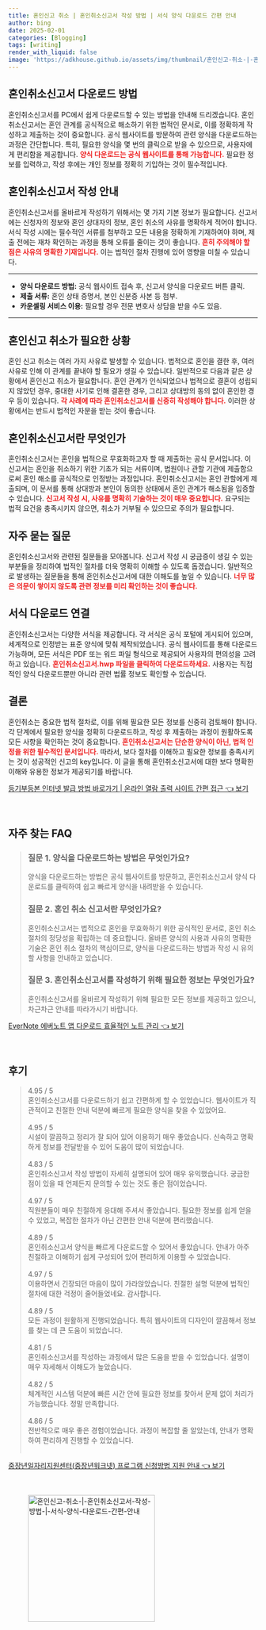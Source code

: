 ```yaml
---
title: 혼인신고 취소 | 혼인취소신고서 작성 방법 | 서식 양식 다운로드 간편 안내
author: bing
date: 2025-02-01
categories: [Blogging]
tags: [writing]
render_with_liquid: false
image: 'https://adkhouse.github.io/assets/img/thumbnail/혼인신고-취소-|-혼인취소신고서-작성-방법-|-서식-양식-다운로드-간편-안내.webp'
---
```



<h2 id='혼인취소신고서_다운로드_방법'>혼인취소신고서 다운로드 방법</h2>

<p>혼인취소신고서를 PC에서 쉽게 다운로드할 수 있는 방법을 안내해 드리겠습니다. 혼인취소신고서는 혼인 관계를 공식적으로 해소하기 위한 법적인 문서로, 이를 정확하게 작성하고 제출하는 것이 중요합니다. 공식 웹사이트를 방문하여 관련 양식을 다운로드하는 과정은 간단합니다. 특히, 필요한 양식을 몇 번의 클릭으로 받을 수 있으므로, 사용자에게 편리함을 제공합니다. <b><span style="color: #ee2323;">양식 다운로드는 공식 웹사이트를 통해 가능합니다.</span></b> 필요한 정보를 입력하고, 작성 후에는 개인 정보를 정확히 기입하는 것이 필수적입니다.</p>

<h2 id='혼인취소신고서_작성안내'>혼인취소신고서 작성 안내</h2>

<p>혼인취소신고서를 올바르게 작성하기 위해서는 몇 가지 기본 정보가 필요합니다. 신고서에는 신청자의 정보와 혼인 상대자의 정보, 혼인 취소의 사유를 명확하게 적어야 합니다. 서식 작성 시에는 필수적인 서류를 첨부하고 모든 내용을 정확하게 기재하여야 하며, 제출 전에는 재차 확인하는 과정을 통해 오류를 줄이는 것이 좋습니다. <b><span style="color: #ee2323;">흔히 주의해야 할 점은 사유의 명확한 기재입니다.</span></b> 이는 법적인 절차 진행에 있어 영향을 미칠 수 있습니다.</p>

<hr />

<ul>
    <li><b>양식 다운로드 방법:</b> 공식 웹사이트 접속 후, 신고서 양식을 다운로드 버튼 클릭.</li>
    <li><b>제출 서류:</b> 혼인 상태 증명서, 본인 신분증 사본 등 첨부.</li>
    <li><b>카운셀링 서비스 이용:</b> 필요할 경우 전문 변호사 상담을 받을 수도 있음.</li>
</ul>

<hr />

<h2 id='혼인신고취소가_필요한_상황'>혼인신고 취소가 필요한 상황</h2>

<p>혼인 신고 취소는 여러 가지 사유로 발생할 수 있습니다. 법적으로 혼인을 결한 후, 여러 사유로 인해 이 관계를 끝내야 할 필요가 생길 수 있습니다. 일반적으로 다음과 같은 상황에서 혼인신고 취소가 필요합니다. 혼인 관계가 인식되었으나 법적으로 결혼이 성립되지 않았던 경우, 중대한 사기로 인해 결혼한 경우, 그리고 상대방의 동의 없이 혼인한 경우 등이 있습니다. <b><span style="color: #ee2323;">각 사례에 따라 혼인취소신고서를 신중히 작성해야 합니다.</span></b> 이러한 상황에서는 반드시 법적인 자문을 받는 것이 좋습니다.</p>

<h2 id='혼인취소신고서란_무엇인가'>혼인취소신고서란 무엇인가</h2>

<p>혼인취소신고서는 혼인을 법적으로 무효화하고자 할 때 제출하는 공식 문서입니다. 이 신고서는 혼인을 취소하기 위한 기초가 되는 서류이며, 법원이나 관할 기관에 제출함으로써 혼인 해소를 공식적으로 인정받는 과정입니다. 혼인취소신고서는 혼인 관할에게 제출되며, 이 문서를 통해 상대방과 본인이 동의한 상태에서 혼인 관계가 해소됨을 입증할 수 있습니다. <b><span style="color: #ee2323;">신고서 작성 시, 사유를 명확히 기술하는 것이 매우 중요합니다.</span></b> 요구되는 법적 요건을 충족시키지 않으면, 취소가 거부될 수 있으므로 주의가 필요합니다.</p>

<h2 id='자주_묻는_질문'>자주 묻는 질문</h2>

<p>혼인취소신고서와 관련된 질문들을 모아봅니다. 신고서 작성 시 궁금증이 생길 수 있는 부분들을 정리하여 법적인 절차를 더욱 명확히 이해할 수 있도록 돕겠습니다. 일반적으로 발생하는 질문들을 통해 혼인취소신고서에 대한 이해도를 높일 수 있습니다. <b><span style="color: #ee2323;">너무 많은 의문이 쌓이지 않도록 관련 정보를 미리 확인하는 것이 좋습니다.</span></b></p>

<h2 id='서식_다운로드_연결'>서식 다운로드 연결</h2>

<p>혼인취소신고서는 다양한 서식을 제공합니다. 각 서식은 공식 포털에 게시되어 있으며, 세계적으로 인정받는 표준 양식에 맞춰 제작되었습니다. 공식 웹사이트를 통해 다운로드 가능하며, 모든 서식은 PDF 또는 워드 파일 형식으로 제공되어 사용자의 편의성을 고려하고 있습니다. <b><span style="color: #ee2323;">혼인취소신고서.hwp 파일을 클릭하여 다운로드하세요.</span></b> 사용자는 직접적인 양식 다운로드뿐만 아니라 관련 법률 정보도 확인할 수 있습니다.</p>

<h2 id='결론'>결론</h2>

<p>혼인취소는 중요한 법적 절차로, 이를 위해 필요한 모든 정보를 신중히 검토해야 합니다. 각 단계에서 필요한 양식을 정확히 다운로드하고, 작성 후 제출하는 과정이 원활하도록 모든 사항을 확인하는 것이 중요합니다. <b><span style="color: #ee2323;">혼인취소신고서는 단순한 양식이 아닌, 법적 인정을 위한 필수적인 문서입니다.</span></b> 따라서, 보다 절차를 이해하고 필요한 정보를 충족시키는 것이 성공적인 신고의 key입니다. 이 글을 통해 혼인취소신고서에 대한 보다 명확한 이해와 유용한 정보가 제공되기를 바랍니다.</p>


<p><a class="click-button" title="등기부등본 인터넷 발급 방법 바로가기 | 온라인 열람 출력 사이트 간편 접근" href="https://adkhouse.github.io/posts/%EB%93%B1%EA%B8%B0%EB%B6%80%EB%93%B1%EB%B3%B8-%EC%9D%B8%ED%84%B0%EB%84%B7-%EB%B0%9C%EA%B8%89-%EB%B0%A9%EB%B2%95-%EB%B0%94%EB%A1%9C%EA%B0%80%EA%B8%B0-%EC%98%A8%EB%9D%BC%EC%9D%B8-%EC%97%B4%EB%9E%8C-%EC%B6%9C%EB%A0%A5-%EC%82%AC%EC%9D%B4%ED%8A%B8-%EA%B0%84%ED%8E%B8-%EC%A0%91%EA%B7%BC/" rel="dofollow">등기부등본 인터넷 발급 방법 바로가기 | 온라인 열람 출력 사이트 간편 접근 👈 보기</a></p><br>
<h2 id='자주_찾는_FAQ'>자주 찾는 FAQ</h2>
<div itemscope="" itemtype="https://schema.org/FAQPage"> 
<blockquote> 
<div itemscope="" itemprop="mainEntity" itemtype="https://schema.org/Question"> 
<h3 itemprop="name">질문 1. 양식을 다운로드하는 방법은 무엇인가요?</h3> 
<div itemscope="" itemprop="acceptedAnswer" itemtype="https://schema.org/Answer"> 
<span itemprop="text"> 
<p>양식을 다운로드하는 방법은 공식 웹사이트를 방문하고, 혼인취소신고서 양식 다운로드를 클릭하여 쉽고 빠르게 양식을 내려받을 수 있습니다.</p> 
</span> 
</div> 
</div> 

<div itemscope="" itemprop="mainEntity" itemtype="https://schema.org/Question"> 
<h3 itemprop="name">질문 2. 혼인 취소 신고서란 무엇인가요?</h3> 
<div itemscope="" itemprop="acceptedAnswer" itemtype="https://schema.org/Answer"> 
<span itemprop="text"> 
<p>혼인취소신고서는 법적으로 혼인을 무효화하기 위한 공식적인 문서로, 혼인 취소 절차의 정당성을 확립하는 데 중요합니다. 올바른 양식의 사용과 사유의 명확한 기술은 혼인 취소 절차의 핵심이므로, 양식을 다운로드하는 방법과 작성 시 유의할 사항을 안내하고 있습니다.</p> 
</span> 
</div> 
</div> 

<div itemscope="" itemprop="mainEntity" itemtype="https://schema.org/Question"> 
<h3 itemprop="name">질문 3. 혼인취소신고서를 작성하기 위해 필요한 정보는 무엇인가요?</h3> 
<div itemscope="" itemprop="acceptedAnswer" itemtype="https://schema.org/Answer"> 
<span itemprop="text"> 
<p>혼인취소신고서를 올바르게 작성하기 위해 필요한 모든 정보를 제공하고 있으니, 차근차근 안내를 따라가시기 바랍니다.</p> 
</span> 
</div> 
</div> 
</blockquote> 
</div>
<p><a class="click-button" title="EverNote 에버노트 앱 다운로드 효율적인 노트 관리" href="https://adkhouse.github.io/posts/EverNote-%EC%97%90%EB%B2%84%EB%85%B8%ED%8A%B8-%EC%95%B1-%EB%8B%A4%EC%9A%B4%EB%A1%9C%EB%93%9C-%ED%9A%A8%EC%9C%A8%EC%A0%81%EC%9D%B8-%EB%85%B8%ED%8A%B8-%EA%B4%80%EB%A6%AC/" rel="dofollow">EverNote 에버노트 앱 다운로드 효율적인 노트 관리 👈 보기</a></p><br>
<h2 id='후기'>후기</h2>
<div itemscope itemtype="https://schema.org/Product">
  <blockquote>
  <div itemprop="review" itemscope itemtype="https://schema.org/Review">
      <div itemprop="reviewRating" itemscope itemtype="https://schema.org/Rating"> <span itemprop="ratingValue">4.95</span> / <span itemprop="bestRating">5</span> </div>
      <span itemprop="reviewBody">혼인취소신고서를 다운로드하기 쉽고 간편하게 할 수 있었습니다. 웹사이트가 직관적이고 친절한 안내 덕분에 빠르게 필요한 양식을 찾을 수 있었어요.</span>
  </div>
  <br>
  <div itemprop="review" itemscope itemtype="https://schema.org/Review">
      <div itemprop="reviewRating" itemscope itemtype="https://schema.org/Rating"> <span itemprop="ratingValue">4.95</span> / <span itemprop="bestRating">5</span> </div>
      <span itemprop="reviewBody">시설이 깔끔하고 정리가 잘 되어 있어 이용하기 매우 좋았습니다. 신속하고 명확하게 정보를 전달받을 수 있어 도움이 많이 되었습니다.</span>
  </div>
  <br>
  <div itemprop="review" itemscope itemtype="https://schema.org/Review">
      <div itemprop="reviewRating" itemscope itemtype="https://schema.org/Rating"> <span itemprop="ratingValue">4.83</span> / <span itemprop="bestRating">5</span> </div>
      <span itemprop="reviewBody">혼인취소신고서 작성 방법이 자세히 설명되어 있어 매우 유익했습니다. 궁금한 점이 있을 때 언제든지 문의할 수 있는 것도 좋은 점이었습니다.</span>
  </div>
  <br>
  <div itemprop="review" itemscope itemtype="https://schema.org/Review">
      <div itemprop="reviewRating" itemscope itemtype="https://schema.org/Rating"> <span itemprop="ratingValue">4.97</span> / <span itemprop="bestRating">5</span> </div>
      <span itemprop="reviewBody">직원분들이 매우 친절하게 응대해 주셔서 좋았습니다. 필요한 정보를 쉽게 얻을 수 있었고, 복잡한 절차가 아닌 간편한 안내 덕분에 편리했습니다.</span>
  </div>
  <br>
  <div itemprop="review" itemscope itemtype="https://schema.org/Review">
      <div itemprop="reviewRating" itemscope itemtype="https://schema.org/Rating"> <span itemprop="ratingValue">4.89</span> / <span itemprop="bestRating">5</span> </div>
      <span itemprop="reviewBody">혼인취소신고서 양식을 빠르게 다운로드할 수 있어서 좋았습니다. 안내가 아주 친절하고 이해하기 쉽게 구성되어 있어 편리하게 이용할 수 있었습니다.</span>
  </div>
  <br>
  <div itemprop="review" itemscope itemtype="https://schema.org/Review">
      <div itemprop="reviewRating" itemscope itemtype="https://schema.org/Rating"> <span itemprop="ratingValue">4.97</span> / <span itemprop="bestRating">5</span> </div>
      <span itemprop="reviewBody">이용하면서 긴장되던 마음이 많이 가라앉았습니다. 친절한 설명 덕분에 법적인 절차에 대한 걱정이 줄어들었네요. 감사합니다.</span>
  </div>
  <br>
  <div itemprop="review" itemscope itemtype="https://schema.org/Review">
      <div itemprop="reviewRating" itemscope itemtype="https://schema.org/Rating"> <span itemprop="ratingValue">4.89</span> / <span itemprop="bestRating">5</span> </div>
      <span itemprop="reviewBody">모든 과정이 원활하게 진행되었습니다. 특히 웹사이트의 디자인이 깔끔해서 정보를 찾는 데 큰 도움이 되었습니다.</span>
  </div>
  <br>
  <div itemprop="review" itemscope itemtype="https://schema.org/Review">
      <div itemprop="reviewRating" itemscope itemtype="https://schema.org/Rating"> <span itemprop="ratingValue">4.81</span> / <span itemprop="bestRating">5</span> </div>
      <span itemprop="reviewBody">혼인취소신고서를 작성하는 과정에서 많은 도움을 받을 수 있었습니다. 설명이 매우 자세해서 이해도가 높았습니다.</span>
  </div>
  <br>
  <div itemprop="review" itemscope itemtype="https://schema.org/Review">
      <div itemprop="reviewRating" itemscope itemtype="https://schema.org/Rating"> <span itemprop="ratingValue">4.82</span> / <span itemprop="bestRating">5</span> </div>
      <span itemprop="reviewBody">체계적인 시스템 덕분에 빠른 시간 안에 필요한 정보를 찾아서 문제 없이 처리가 가능했습니다. 정말 만족합니다.</span>
  </div>
  <br>
  <div itemprop="review" itemscope itemtype="https://schema.org/Review">
      <div itemprop="reviewRating" itemscope itemtype="https://schema.org/Rating"> <span itemprop="ratingValue">4.86</span> / <span itemprop="bestRating">5</span> </div>
      <span itemprop="reviewBody">전반적으로 매우 좋은 경험이었습니다. 과정이 복잡할 줄 알았는데, 안내가 명확하여 편리하게 진행할 수 있었습니다.</span>
  </div>
  <br>
  </blockquote>
</div>
<p><a class="click-button" title="중장년일자리지원센터(중장년워크넷) 프로그램 신청방법 지원 안내" href="https://adkhouse.github.io/posts/%EC%A4%91%EC%9E%A5%EB%85%84%EC%9D%BC%EC%9E%90%EB%A6%AC%EC%A7%80%EC%9B%90%EC%84%BC%ED%84%B0(%EC%A4%91%EC%9E%A5%EB%85%84%EC%9B%8C%ED%81%AC%EB%84%B7)-%ED%94%84%EB%A1%9C%EA%B7%B8%EB%9E%A8-%EC%8B%A0%EC%B2%AD%EB%B0%A9%EB%B2%95-%EC%A7%80%EC%9B%90-%EC%95%88%EB%82%B4/" rel="dofollow">중장년일자리지원센터(중장년워크넷) 프로그램 신청방법 지원 안내 👈 보기</a></p><br>
<figure class="image"><img src="https://adkhouse.github.io/assets/img/thumbnail/혼인신고-취소-|-혼인취소신고서-작성-방법-|-서식-양식-다운로드-간편-안내.webp" alt="혼인신고-취소-|-혼인취소신고서-작성-방법-|-서식-양식-다운로드-간편-안내" width="256" height="256"></figure>